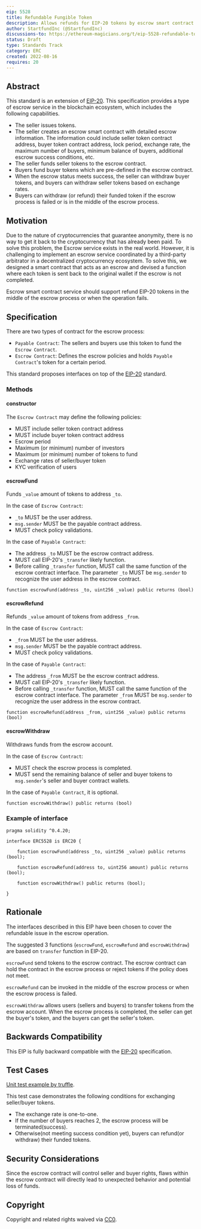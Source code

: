 ```yaml
---
eip: 5528
title: Refundable Fungible Token
description: Allows refunds for EIP-20 tokens by escrow smart contract
author: StartfundInc (@StartfundInc)
discussions-to: https://ethereum-magicians.org/t/eip-5528-refundable-token-standard/10494
status: Draft
type: Standards Track
category: ERC
created: 2022-08-16
requires: 20
---
```


## Abstract

This standard is an extension of [EIP-20](./eip-20.md). This specification provides a type of escrow service in the blockchain ecosystem, which includes the following capabilities.
- The seller issues tokens.
- The seller creates an escrow smart contract with detailed escrow information. The information could include seller token contract address, buyer token contract address,  lock period, exchange rate, the maximum number of buyers, minimum balance of buyers, additional escrow success conditions, etc.
- The seller funds seller tokens to the escrow contract.
- Buyers fund buyer tokens which are pre-defined in the escrow contract.
- When the escrow status meets success, the seller can withdraw buyer tokens, and buyers can withdraw seller tokens based on exchange rates.
- Buyers can withdraw (or refund) their funded token if the escrow process is failed or is in the middle of the escrow process.

## Motivation

Due to the nature of cryptocurrencies that guarantee anonymity, there is no way to get it back to the cryptocurrency that has already been paid.
To solve this problem, the Escrow service exists in the real world. However, it is challenging to implement an escrow service coordinated by a third-party arbitrator in a decentralized cryptocurrency ecosystem. To solve this, we designed a smart contract that acts as an escrow and devised a function where each token is sent back to the original wallet if the escrow is not completed.

Escrow smart contract service should support refund EIP-20 tokens in the middle of the escrow process or when the operation fails.

## Specification

There are two types of contract for the escrow process:
- `Payable Contract`: The sellers and buyers use this token to fund the `Escrow Contract`.
- `Escrow Contract`: Defines the escrow policies and holds `Payable Contract`'s token for a certain period.

This standard proposes interfaces on top of the [EIP-20](./eip-20.md) standard.

### Methods

#### constructor
The `Escrow Contract` may define the following policies:
- MUST include seller token contract address
- MUST include buyer token contract address
- Escrow period
- Maximum (or minimum) number of investors
- Maximum (or minimum) number of tokens to fund
- Exchange rates of seller/buyer token
- KYC verification of users

#### escrowFund
Funds `_value` amount of tokens to address `_to`.

In the case of `Escrow Contract`:
 - `_to` MUST be the user address.
 - `msg.sender` MUST be the payable contract address.
 - MUST check policy validations.

In the case of `Payable Contract`:
  - The address `_to` MUST be the escrow contract address.
  - MUST call EIP-20's `_transfer` likely function.
  - Before calling `_transfer` function, MUST call the same function of the escrow contract interface. The parameter `_to` MUST be `msg.sender` to recognize the user address in the escrow contract.

```solidity
function escrowFund(address _to, uint256 _value) public returns (bool)
```

#### escrowRefund
Refunds `_value` amount of tokens from address `_from`.

In the case of `Escrow Contract`:
 - `_from` MUST be the user address.
 - `msg.sender` MUST be the payable contract address.
 - MUST check policy validations.

In the case of `Payable Contract`:
  - The address `_from` MUST be the escrow contract address.
  - MUST call EIP-20's `_transfer` likely function.
  - Before calling `_transfer` function, MUST call the same function of the escrow contract interface. The parameter `_from` MUST be `msg.sender` to recognize the user address in the escrow contract.

```solidity
function escrowRefund(address _from, uint256 _value) public returns (bool)
```

#### escrowWithdraw
Withdraws funds from the escrow account.

In the case of `Escrow Contract`:
 - MUST check the escrow process is completed.
 - MUST send the remaining balance of seller and buyer tokens to `msg.sender`'s seller and buyer contract wallets.

In the case of `Payable Contract`, it is optional.

```solidity
function escrowWithdraw() public returns (bool)
```

### Example of interface

```solidity
pragma solidity ^0.4.20;

interface ERC5528 is ERC20 {

    function escrowFund(address _to, uint256 _value) public returns (bool);

    function escrowRefund(address to, uint256 amount) public returns (bool);

    function escrowWithdraw() public returns (bool);

}

```

## Rationale

The interfaces described in this EIP have been chosen to cover the refundable issue in the escrow operation.

The suggested 3 functions (`escrowFund`, `escrowRefund` and `escrowWithdraw`) are based on `transfer` function in EIP-20.

`escrowFund` send tokens to the escrow contract. The escrow contract can hold the contract in the escrow process or reject tokens if the policy does not meet.

`escrowRefund` can be invoked in the middle of the escrow process or when the escrow process is failed.

`escrowWithdraw` allows users (sellers and buyers) to transfer tokens from the escrow account. When the escrow process is completed, the seller can get the buyer's token, and the buyers can get the seller's token.

## Backwards Compatibility

This EIP is fully backward compatible with the [EIP-20](./eip-20.md) specification.

## Test Cases

[Unit test example by truffle](../assets/eip-5528/truffule-test.js).

This test case demonstrates the following conditions for exchanging seller/buyer tokens.
- The exchange rate is one-to-one.
- If the number of buyers reaches 2, the escrow process will be terminated(success).
- Otherwise(not meeting success condition yet), buyers can refund(or withdraw) their funded tokens.

## Security Considerations

Since the escrow contract will control seller and buyer rights, flaws within the escrow contract will directly lead to unexpected behavior and potential loss of funds.


## Copyright

Copyright and related rights waived via [CC0](../LICENSE.md).
